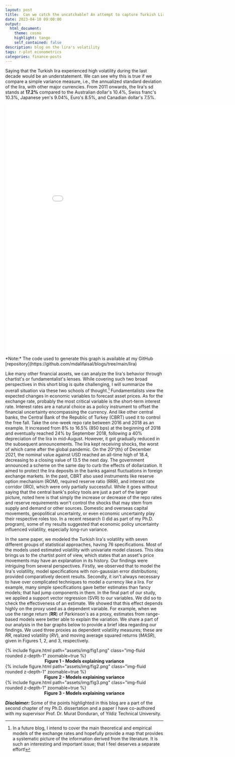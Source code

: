 ```yaml
---
layout: post
title:  Can we catch the uncatchable? An attempt to capture Turkish Lira's hyper volatility! 
date: 2023-04-10 09:00:00
output:
  html_document:
    theme: cosmo
    highlight: tango
    self_contained: false
description: blog on the lira's volatility
tags: r-plot econometrics
categories: finance-posts
---
```



Saying that the Turkish lira experienced high volatility during the last decade would be an understatement. We can see why this is true if we compare a simple variance measure, i.e., the annualized standard deviation of the lira, with other major currencies. From 2011 onwards, the lira's sd stands at **17.2%** compared to the Australian dollar's 10.4%, Swiss franc's 10.3%, Japanese yen's 9.04%, Euro's 8.5%, and Canadian dollar's 7.5%.

<div>
  <iframe width="900" height="800" frameborder="0" scrolling="no" src="//plotly.com/~alishaikh1119/1.embed"></iframe>
</div>
*Note:* The code used to generate this graph is available at my GitHub [repository](https://github.com/mdalifaisal/blogs/tree/main/lira)


Like many other financial assets, we can analyze the lira's behavior through chartist's or fundamentalist's lenses. While covering such two broad perspectives in this short blog is quite challenging, I will summarize the overall situation via these two schools of thought.[^1] Fundamentalists view the expected changes in economic variables to forecast asset prices. As for the exchange rate, probably the most critical variable is the short-term interest rate. Interest rates are a natural choice as a policy instrument to offset the financial uncertainty encompassing the currency. And like other central banks, the Central Bank of the Republic of Turkey (CBRT) used it to control the free fall. Take the one-week repo rate between 2016 and 2018 as an example. It increased from 8% to 16.5% (850 bps) at the beginning of 2018 and eventually reached 24% by September 2018, following a 40% depreciation of the lira in mid-August. However, it got gradually reduced in the subsequent announcements. The lira kept receiving shocks, the worst of which came after the global pandemic. On the 20^{th} of December 2021, the nominal value against USD reached an all-time high of 18.4, decreasing to a closing value of 13.5 the next day. The government announced a scheme on the same day to curb the effects of dollarization. It aimed to protect the lira deposits in the banks against fluctuations in foreign exchange markets. In the past, CBRT also used instruments like reserve option mechanism (ROM), required reserve ratio (RRR), and interest rate corridor (IRO), which were only partially successful. While it goes without saying that the central bank's policy tools are just a part of the larger picture, noted here is that simply the increase or decrease of the repo rates and reserve requirements won't control the shocks that may stem from supply and demand or other sources. Domestic and overseas capital movements, geopolitical uncertainty, or even economic uncertainty play their respective roles too. In a recent research (I did as part of my Ph.D. program), some of my results suggested that economic policy uncertainty influenced volatility, especially long-run variance. 

In the same paper, we modeled the Turkish lira's volatility with seven different groups of statistical approaches, having 76 specifications. Most of the models used estimated volatility with univariate model classes. This idea brings us to the chartist point of view, which states that an asset's price movements may have an explanation in its history. Our findings were intriguing from several perspectives. Firstly, we observed that to model the lira's volatility, model specifications with non-gaussian error distributions; provided comparatively decent results. Secondly, it isn't always necessary to have over complicated techniques to model a currency like a lira. For example, many simple specifications gave better estimates than fancy models; that had jump components in them. In the final part of our study, we applied a support vector regression (SVR) to our variables. We did so to check the effectiveness of an estimate. We showed that this effect depends highly on the proxy used as a dependent variable. For example, when we use the range return (**RR**) of Parkinson's as a proxy, estimates from range-based models were better able to explain the variation. We share a part of our analysis in the bar graphs below to provide a brief idea regarding our findings. We used three proxies as dependent volatility measures; these are *RR*, realized volatility (*RV*), and moving average squared returns (*MASR*), given in Figures 1, 2, and 3, respectively.

 
 <div class="row mt-3">
    <div class="col-sm mt-3 mt-md-0">
        {% include figure.html path="assets/img/fig1.png" class="img-fluid rounded z-depth-1" zoomable=true %}
      <figcaption align = "center"><b>Figure 1 - Models explaining variance</b></figcaption>
        </div>
</div>


<div class="row mt-3">
    <div class="col-sm mt-3 mt-md-0">
        {% include figure.html path="assets/img/fig2.png" class="img-fluid rounded z-depth-1" zoomable=true %}
      <figcaption align = "center"><b>Figure 2 - Models explaining variance</b></figcaption>
        </div>
</div>

<div class="row mt-3">
    <div class="col-sm mt-3 mt-md-0">
        {% include figure.html path="assets/img/fig3.png" class="img-fluid rounded z-depth-1" zoomable=true %}
      <figcaption align = "center"><b>Figure 3 - Models explaining variance</b></figcaption>
        </div>
</div>


**_Disclaimer:_** Some of the points highlighted in this blog are a part of the second chapter of my Ph.D. dissertation and a paper I have co-authored with my supervisor Prof. Dr. Murat Donduran, of Yildiz Technical University.

[^1]: In a future blog, I intend to cover the main theoretical and empirical models of the exchange rates and hopefully provide a map that provides a systematic picture of the information derived from the literature. It is such an interesting and important issue; that I feel deserves a separate effort! 
